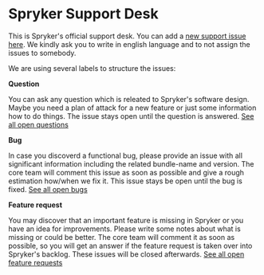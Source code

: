 # Spryker Support Desk
This is Spryker's official support desk. You can add a [new support issue here](https://github.com/spryker/support/issues/new). We kindly ask you to write in english language and to not assign the issues to somebody.

We are using several labels to structure the issues:

**Question** 

You can ask any question which is releated to Spryker's software design. Maybe you need a plan of attack for a new feature or just some information how to do things. The issue stays open until the question is answered. [See all open questions](https://github.com/spryker/support/labels/Question)

**Bug**

In case you discoverd a functional bug, please provide an issue with all significant information including the related bundle-name and version. The core team will comment this issue as soon as possible and give a rough estimation how/when we fix it. This issue stays be open until the bug is fixed. [See all open bugs](https://github.com/spryker/support/labels/Bug)

**Feature request**

You may discover that an important feature is missing in Spryker or you have an idea for improvements. Please write some notes about what is missing or could be better. The core team will comment it as soon as possible, so you will get an answer if the feature request is taken over into Spryker's backlog. These issues will be closed afterwards. [See all open feature requests](https://github.com/spryker/support/labels/Feature%20request)
